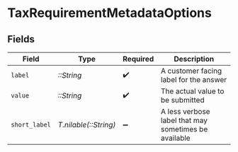 # TaxRequirementMetadataOptions


## Fields

| Field                                                | Type                                                 | Required                                             | Description                                          |
| ---------------------------------------------------- | ---------------------------------------------------- | ---------------------------------------------------- | ---------------------------------------------------- |
| `label`                                              | *::String*                                           | :heavy_check_mark:                                   | A customer facing label for the answer               |
| `value`                                              | *::String*                                           | :heavy_check_mark:                                   | The actual value to be submitted                     |
| `short_label`                                        | *T.nilable(::String)*                                | :heavy_minus_sign:                                   | A less verbose label that may sometimes be available |